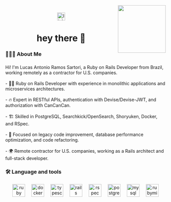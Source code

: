 <img align="right" height="150" src="https://media.licdn.com/dms/image/v2/D4D03AQHXQsJjdgABfw/profile-displayphoto-shrink_400_400/profile-displayphoto-shrink_400_400/0/1725036720747?e=1744848000&v=beta&t=vhfaDDpoRB-XzJUr6VcJwS3TILi1eM1g-APfFgU0A2A"  />

###

<div align="center">
  <a href="https://www.linkedin.com/in/lucas-antonio-ramos-sartori/" target="_blank">
    <img src="https://img.shields.io/static/v1?message=LinkedIn&logo=linkedin&label=&color=0077B5&logoColor=white&labelColor=&style=for-the-badge" height="25" alt="linkedin logo"  />
  </a>
</div>

###

<h1 align="center">hey there 👋</h1>

###

<h3 align="left">👨🏻‍💻  About Me</h3>

###

<p align="left">Hi! I'm Lucas Antonio Ramos Sartori, a Ruby on Rails Developer from Brazil, working remotely as a contractor for U.S. companies.<br><br>- 👨‍💻 Ruby on Rails Developer with experience in monolithic applications and microservices architectures.<br><br>- 🔥 Expert in RESTful APIs, authentication with Devise/Devise-JWT, and authorization with CanCanCan.<br><br>- 🏗️ Skilled in PostgreSQL, Searchkick/OpenSearch, Shoryuken, Docker, and RSpec.<br><br>- 🚀 Focused on legacy code improvement, database performance optimization, and code refactoring.<br><br>- 🌍 Remote contractor for U.S. companies, working as a Rails architect and full-stack developer.</p>

###

<h3 align="left">🛠 Language and tools</h3>

###

<div align="center">
  <img src="https://skillicons.dev/icons?i=ruby" height="40" alt="ruby logo"  />
  <img width="12" />
  <img src="https://skillicons.dev/icons?i=docker" height="40" alt="docker logo"  />
  <img width="12" />
  <img src="https://skillicons.dev/icons?i=ts" height="40" alt="typescript logo"  />
  <img width="12" />
  <img src="https://skillicons.dev/icons?i=rails" height="40" alt="rails logo"  />
  <img width="12" />
  <img src="https://cdn.jsdelivr.net/gh/devicons/devicon/icons/rspec/rspec-original.svg" height="40" alt="rspec logo"  />
  <img width="12" />
  <img src="https://skillicons.dev/icons?i=postgres" height="40" alt="postgresql logo"  />
  <img width="12" />
  <img src="https://skillicons.dev/icons?i=mysql" height="40" alt="mysql logo"  />
  <img width="12" />
  <img src="https://cdn.jsdelivr.net/gh/devicons/devicon/icons/rubymine/rubymine-original.svg" height="40" alt="rubymine logo"  />
</div>

###

